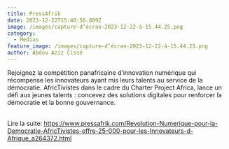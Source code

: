 ```yaml
---
title: PressAfrik
date: 2023-12-22T15:40:56.809Z
image: /images/capture-d’écran-2023-12-22-à-15.44.25.png
category:
  - Medias
feature_image: /images/capture-d’écran-2023-12-22-à-15.44.25.png
author: Abdou Aziz Cissé
---
```

Rejoignez la compétition panafricaine d’innovation numérique qui récompense les innovateurs ayant mis leurs talents au service de la démocratie. AfricTivistes dans le cadre du Charter Project Africa, lance un défi aux jeunes talents : concevez des solutions digitales pour renforcer la démocratie et la bonne gouvernance.

\
Lire la suite: https://www.pressafrik.com/Revolution-Numerique-pour-la-Democratie-AfricTivistes-offre-25-000-pour-les-Innovateurs-d-Afrique_a264372.html